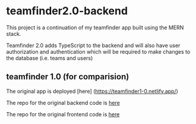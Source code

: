 # teamfinder2.0-backend

This project is a continuation of my teamfinder app built using the MERN stack.

Teamfinder 2.0 adds TypeScript to the backend and will also have user authorization and authentication which will be required to make changes to the database (i.e. teams and users)

## teamfinder 1.0 (for comparision)
The original app is deployed [here] (https://teamfinder1-0.netlify.app/)

The repo for the original backend code is [here](https://github.com/MattiHel85/rest_api_assignment_TO00BS65-3003)

The repo for the original frontend code is [here](https://github.com/MattiHel85/laureafullstack-to00bs65-3003-assignment-3-football-react)
